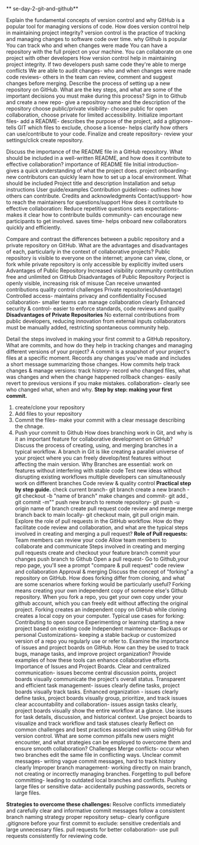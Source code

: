 **  se-day-2-git-and-github**

Explain the fundamental concepts of version control and why GitHub is a popular tool for managing versions of code. How does version control help in maintaining project integrity?
version control is the practice of tracking and managing changes to software code over time.
why Github is popular
You can track who and when changes were made
You can have a repository with the full project on your machine.
You can collaborate on one project with other developers
How version control help in maintaining project integrity.
If two developers push same code they're able to merge conflicts
We are able to audit changes- who and when changes were made
code reviews- others in the team can review, comment and suggest changes before merging.
Describe the process of setting up a new repository on GitHub. What are the key steps, and what are some of the important decisions you must make during this process?
Sign in to Github and create a new repo- give a repositroy name and the description of the repository
choose public/private visibility- choose public for open collaboration, choose private for limited accessibility.
Initialize important files- add a README- describes the purpose of the project, add a gitignore- tells GIT which files to exclude, choose a license- helps clarify how others can use/contribute to your code.
Finalize and create repository- review your settings/click create repository.

Discuss the importance of the README file in a GitHub repository. What should be included in a well-written README, and how does it contribute to effective collaboration?
importance of README file
Initial introduction- gives a quick understanding of what the project does.
project onboarding- new contributors can quickly learn how to set up a local environment.
What should be included
Project title and description
Installation and setup instructions
User guide/examples
Contribution guidelines- outlines how others can contribute.
Credits and acknowledgments
Contact/support- how to reach the maintainers for questions/support
How does it contribute to effective collaboration:
Reduce repetitive questions
sets expectations- makes it clear how to contribute
builds community- can encourage new participants to get involved.
saves time- helps onboard new collaborators quickly and efficiently.

Compare and contrast the differences between a public repository and a private repository on GitHub. What are the advantages and disadvantages of each, particularly in the context of collaborative projects?
Public repository is visible to everyone on the internet; anyone can view, clone, or fork while private repository is only accessible by explicitly invited users
Advantages of Public Repository
Increased visibility
community contribution
free and unlimited on GitHub
Disadvantages of Public Repository
Porject is openly visible, increasing risk of misuse
Can receive unwanted contributions
quality control challenges
Private repositories(Advantage)
Controlled access- maintains privacy and confidentiality
Focused collaboration- smaller teams can manage collaboration clearly
Enhanced security & control- easier to enforce standards, code reviews and quality
**Disadvantages of Private Repositories**
No external contributions from public developers, reducing innovation from external inputs
collaborators must be manually added, restricting spontaneous community help.

Detail the steps involved in making your first commit to a GitHub repository. What are commits, and how do they help in tracking changes and managing different versions of your project?
A commit is a snapshot of your project's files at a specific moment. Records any changes you've made and includes a short message summarizing those changes.
How commits help track changes & manage versions:
track history- record who changed files, what was changes and when the change happened
rollback changes- easily revert to previous versions if you make mistakes.
collaboration- clearly see who changed what, when and why.
**Step by step: making your first commit.**
1. create/clone your repository
2. Add files to your repository
3. Commit the files- make your commit with a clear message describing the chnage.
4. Push your commit to Github
How does branching work in Git, and why is it an important feature for collaborative development on GitHub? Discuss the process of creating, using, and merging branches in a typical workflow.
A branch in Git is like creating a parallel universe of your project where you can freely develop/test features without affecting the main version.
Why Branches are essential:
work on features without interfering with stable code
Test new ideas without disrupting existing workflows
multiple developers can simultaneously work on different branches
Code review & quality control
**Practical step by step guide.**
check current branch- git branch
create a new branch - git checkout -b "name of branch"
make changes and commit- git add., git commit -m""
push new branch to remote repository- git push -u origin name of branch
create pull request
code review and merge
merge branch back to main locally- git checkout main, git pull origin main.
Explore the role of pull requests in the GitHub workflow. How do they facilitate code review and collaboration, and what are the typical steps involved in creating and merging a pull request?
**Role of Pull requests:**
Team members can review your code
Allow team members to collaborate and communicate
Steps involved in creating and merging pull requests
create and checkout your feature branch
commit your changes
push branch to Github
Open a pull request- Go to Github,your repo page, you'll see a prompt "compare & pull request"
code review and collaboration
Approval & merging
Discuss the concept of "forking" a repository on GitHub. How does forking differ from cloning, and what are some scenarios where forking would be particularly useful?
Forking means creating your own independent copy of someone else's Github repository. When you fork a repo, you get your own copy under your github account, which you can freely edit without affecting the original project.
Forking creates an independent copy on GitHub while cloning creates a local copy on your computer.
Typical use cases for forking:
Contributing to open source
Experimenting or learning
starting a new project based on existing code
Independent maintenance-
Backups or personal Customizations- keeping a stable backup or customized version of a repo you regularly use or refer to.
Examine the importance of issues and project boards on GitHub. How can they be used to track bugs, manage tasks, and improve project organization? Provide examples of how these tools can enhance collaborative efforts.
Importance of Issues and Project Boards.
Clear and centralized communication- issues become central discussion points, project boards visually communicate the project's overall status.
Transparent and efficient task management- issues clearly define tasks, project boards visually track tasks.
Enhanced organization - issues clearly define tasks, project boards visually group, prioritize, and track issues
clear accountability and collaboration- issues assign tasks clearly, project boards visually show the entire workflow at a glance.
Use issues for task details, discussion, and historical context.
Use project boards to visualize and track workflow and task statuses clearly
Reflect on common challenges and best practices associated with using GitHub for version control. What are some common pitfalls new users might encounter, and what strategies can be employed to overcome them and ensure smooth collaboration?
Challenges
Merge conflicts- occur when two branches edit the same file in conflicting ways.
Unclear commit messages- writing vague commit messages, hard to track history clearly
Improper branch management- working directly on main branch, not creating or incorrectly managing branches.
Forgetting to pull before committing- leading to outdated local branches and conflicts.
Pushing large files or sensitive data- accidentally pushing passwords, secrets or large files.

**Strategies to overcome these challenges:**
Resolve conflicts immediately and carefully
clear and informative commit messages
follow a consistent branch naming strategy
proper repository setup- clearly configure .gitignore before your first commit to exclude: sensitive credentials and large unnecessary files.
pull requests for better collaboration- use pull requests consistently for reviewing code.